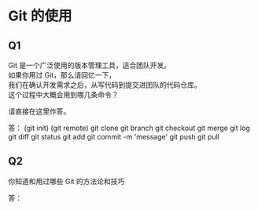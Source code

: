# Git 的使用

## Q1

Git 是一个广泛使用的版本管理工具，适合团队开发。  
如果你用过 Git，那么请回忆一下，  
我们在确认开发需求之后，从写代码到提交进团队的代码仓库。  
这个过程中大概会用到哪几条命令？

请直接在这里作答。

答：
(git init)
(git remote)
git clone
git branch
git checkout
git merge
git log
git diff
git status
git add
git commit -m 'message'
git push
git pull

## Q2

你知道和用过哪些 Git 的方法论和技巧

答：
